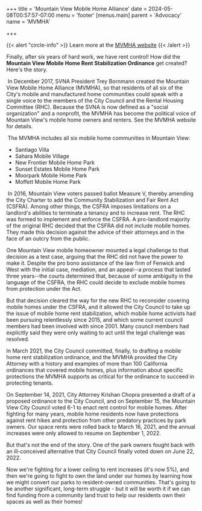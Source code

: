 +++
title = 'Mountain View Mobile Home Alliance'
date = 2024-05-08T00:57:57-07:00
menu = 'footer'
[menus.main]
    parent = 'Advocacy'
    name = 'MVMHA'


+++


{{< alert "circle-info" >}}
Learn more at the [MVMHA website](https://mvmha.com)
{{< /alert >}}

Finally, after six years of hard work, we have rent control! How did the **Mountain View Mobile Home Rent Stabilization Ordinance** get created? Here's the story.

​
In December 2017, SVNA President Trey Bornmann created the Mountain View Mobile Home Alliance (MVMHA), so that residents of all six of the City's mobile and manufactured home communities could speak with a single voice to the members of the City Council and the Rental Housing Committee (RHC). Because the SVNA is now defined as a "social organization" and a nonprofit, the MVMHA has become the political voice of Mountain View's mobile home owners and renters. See the MVMHA website for details.

​
The MVMHA includes all six mobile home communities in Mountain View:

- Santiago Villa
- Sahara Mobile Village
- New Frontier Mobile Home Park
- Sunset Estates Mobile Home Park
- Moorpark Mobile Home Park
- Moffett Mobile Home Park

​
In 2016, Mountain View voters passed ballot Measure V, thereby amending the City Charter to add the Community Stabilization and Fair Rent Act (CSFRA). Among other things, the CSFRA imposes limitations on a landlord's abilities to terminate a tenancy and to increase rent. The RHC was formed to implement and enforce the CSFRA. A pro-landlord majority of the original RHC decided that the CSFRA did not include mobile homes. They made this decision against the advice of their attorneys and in the face of an outcry from the public.

 
One Mountain View mobile homeowner mounted a legal challenge to that decision as a test case, arguing that the RHC did not have the power to make it. Despite the pro bono assistance of the law firm of Fenwick and West with the initial case, mediation, and an appeal--a process that lasted three years--the courts determined that, because of some ambiguity in the language of the CSFRA, the RHC could decide to exclude mobile homes from protection under the Act.
 
But that decision cleared the way for the new RHC to reconsider covering mobile homes under the CSFRA, and it allowed the City Council to take up the issue of mobile home rent stabilization, which mobile home activists had been pursuing relentlessly since 2015, and which some current council members had been involved with since 2001. Many council members had explicitly said they were only waiting to act until the legal challenge was resolved.
 
In March 2021, the City Council committed, finally, to drafting a mobile home rent stabilization ordinance, and the MVMHA provided the City Attorney with a history and examples of more than 100 California ordinances that covered mobile homes, plus information about specific protections the MVMHA supports as critical for the ordinance to succeed in protecting tenants.
 
On September 14, 2021, City Attorney Krishan Chopra presented a draft of a proposed ordinance to the City Council, and on September 15, the Mountain View City Council voted 6-1 to enact rent control for mobile homes. After fighting for many years, mobile home residents now have protections against rent hikes and protection from other predatory practices by park owners. Our space rents were rolled back to March 16, 2021, and the annual increases were only allowed to resume on September 1, 2022. 
 
But that's not the end of the story. One of the park owners fought back with an ill-conceived alternative that City Council finally voted down on June 22, 2022.
 
Now we're fighting for a lower ceiling to rent increases (it's now 5%), and then we're going to fight to own the land under our homes by learning how we might convert our parks to resident-owned communities. That's going to be another significant, long-term struggle - but it will be worth it if we can find funding from a community land trust to help our residents own their spaces as well as their homes!